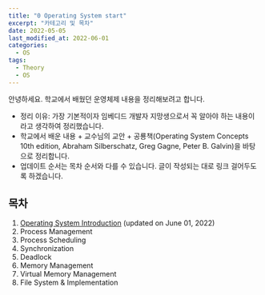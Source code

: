 ```yaml
---
title: "0 Operating System start"
excerpt: "카테고리 및 목차"
date: 2022-05-05
last_modified_at: 2022-06-01
categories:
  - OS
tags:
  - Theory
  - OS
---
```


안녕하세요. 학교에서 배웠던 운영체제 내용을 정리해보려고 합니다.
- 정리 이유: 가장 기본적이자 임베디드 개발자 지망생으로서 꼭 알아야 하는 내용이라고 생각하여 정리했습니다.
- 학교에서 배운 내용 + 교수님의 교안 + 공룡책(Operating System Concepts 10th edition, Abraham Silberschatz, Greg Gagne, Peter B. Galvin)을 바탕으로 정리합니다.
- 업데이트 순서는 목차 순서와 다를 수 있습니다. 글이 작성되는 대로 링크 걸어두도록 하겠습니다.

## 목차
1. [Operating System Introduction](https://dongwon18.github.io/os/OS_Introduction/) (updated on June 01, 2022)
2. Process Management
3. Process Scheduling
4. Synchronization
5. Deadlock
6. Memory Management
7. Virtual Memory Management
8. File System & Implementation
